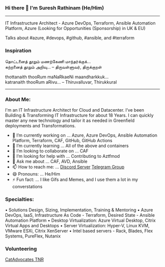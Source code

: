 ### Hi there 👋 I'm Suresh Rathinam (He/Him)
---
IT Infrastructure Architect - Azure DevOps, Terraform, Ansible Automation Platform, Azure (Looking for Opportunities (Sponsorship) in UK & EU)

Talks about #azure, #devops, #github, #ansible, and #terraform

### Inspiration

தொட்டனைத் தூறும் மணற்கேணி மாந்தர்க்குக்... <BR>
கற்றனைத் தூறும் அறிவு... – திருவள்ளுவர், திருக்குறள்

thottanaith thooRum maNaRkaeNi maandharkkuk... <BR>
katranaith thooRum aRivu... – Thiruvalluvar, Thirukkural

---

### About Me:

I'm an IT Infrastructure Architect for Cloud and Datacenter. I’ve been Building & Transforming IT Infrastructure for about 18 Years. I can quickly master any new technology and tailor it as needed in Greenfield deployments and Transformations.

- 🔭 I’m currently working on ... Azure, Azure DevOps, Ansible Automation Platform, Terraform, CAF, GitHub, GitHub Actions
- 🌱 I’m currently learning ... All of the above and containers
- 👯 I’m looking to collaborate on ... CAF
- 🤔 I’m looking for help with ... Contributing to Aztfmod
- 💬 Ask me about ... CAF, AVD, Ansible
- 📫 How to reach me: ... [Discord Server](https://discord.gg/pssVMj2)
[Telegram Group](https://t.me/openinternetcommunitygroup)
- 😄 Pronouns: ... He/Him
- ⚡ Fun fact: ... I like Gifs and Memes, and I use them a lot in my converstations

### Specialties:

• Solutions Design, Sizing, Implementation, Training & Mentoring
• Azure DevOps, IaaS, Infrastructure As Code - Terraform, Desired State - Ansible Automation Platform
• Desktop Virtualization: Azure Virtual Desktop, Citrix Virtual Apps and Desktops
• Server Virtualization: Hyper-V, Linux KVM, VMware ESXi, Citrix XenServer
• Intel based servers - Rack, Blades, Flex Systems, PureFlex, Nutanix

### Volunteering

[CatAdvocates TNR](https://catadvocates.org)
